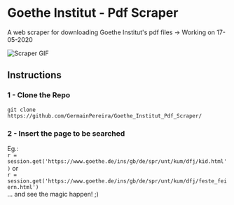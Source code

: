 # Goethe Institut - Pdf Scraper 
     
A web scraper for downloading Goethe Institut's pdf files -> Working on 17-05-2020

![Scraper GIF](https://user-images.githubusercontent.com/52306002/82161472-65838300-9873-11ea-9aa1-d07e8ba4a784.gif)

## Instructions
### 1 - Clone the Repo    
`git clone https://github.com/GermainPereira/Goethe_Institut_Pdf_Scraper/`   
### 2 - Insert the page to be searched
Eg.:    
`r = session.get('https://www.goethe.de/ins/gb/de/spr/unt/kum/dfj/kid.html')` or    
`r = session.get('https://www.goethe.de/ins/gb/de/spr/unt/kum/dfj/feste_feiern.html')`   
... and see the magic happen! ;)
